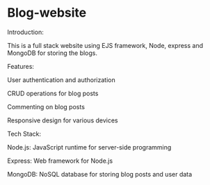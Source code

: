 # Blog-website
Introduction:

This is a full stack website using EJS framework, Node, express and MongoDB for storing the blogs.

Features:

User authentication and authorization

CRUD operations for blog posts

Commenting on blog posts

Responsive design for various devices

Tech Stack:

Node.js: JavaScript runtime for server-side programming

Express: Web framework for Node.js

MongoDB: NoSQL database for storing blog posts and user data

